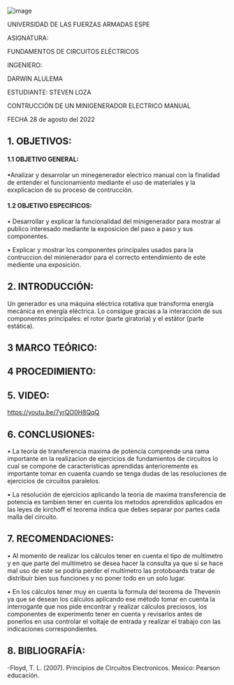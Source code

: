 ![image](https://user-images.githubusercontent.com/105320981/169589146-23574580-d5de-43cb-825d-f510a2e4c035.png)

UNIVERSIDAD DE LAS FUERZAS ARMADAS
ESPE


ASIGNATURA:

FUNDAMENTOS DE CIRCUITOS ELÉCTRICOS

INGENIERO:

 DARWIN ALULEMA

ESTUDIANTE: STEVEN LOZA

CONTRUCCIÓN DE UN MINIGENERADOR ELECTRICO MANUAL 

FECHA
28 de agosto del 2022

## 1. OBJETIVOS:

#### 1.1 OBJETIVO GENERAL:
•Analizar y desarrolar un minegenerador electrico manual con la finalidad de entender el funcionamiento mediante el uso de materiales y la exxplicacion de su proceso de contrucción.
#### 1.2 OBJETIVO ESPECIFICOS:

•	Desarrollar y explicar la funcionalidad del minigenerador para mostrar al publico interesado mediante la exposicion del paso a paso y sus componentes.

•	Explicar y mostrar los componentes principales usados para la contruccion del minienerador para el correcto entendimiento de este mediente una exposición.

## 2. INTRODUCCIÓN:

Un generador es una máquina eléctrica rotativa que transforma energía mecánica en energía eléctrica. Lo consigue gracias a la interacción de sus componentes principales: el rotor (parte giratoria) y el estátor (parte estática).

## 3 MARCO TEÓRICO:
  

## 4 PROCEDIMIENTO:

## 5. VIDEO:

https://youtu.be/7yrQO0H8QqQ

## 6. CONCLUSIONES:

•	La teoria de transferencia maxima de potencia comprende una rama importante en la realizacion de ejercicios de fundamientos de circuitos lo cual se compone de caracteristicas aprendidas anterioremente es importante tomar en cuaenta cuando se tenga dudas de las resoluciones de ejercicios de circuitos paralelos.

•	La resolución de ejercicios aplicando la teoria de maxima transferencia de potencia es tambien tener en cuenta los metodos aprendidos aplicados en las leyes de kirchoff el teorema indica que debes separar por partes cada malla del circuito.

## 7. RECOMENDACIONES:

• Al momento de realizar los cálculos tener en cuenta el tipo de multímetro y en que parte del multímetro se desea hacer la consulta ya que si se hace mal uso de este se podría perder el multímetro las protoboards tratar de distribuir bien sus funciones y no poner todo en un solo lugar.

• En los cálculos tener muy en cuenta la formula del teorema de Thevenin ya que se desean los cálculos aplicando ese método tomar en cuenta la interrogante que nos pide encontrar y realizar cálculos preciosos, los componentes de experimento tener en cuenta y revisarlos antes de ponerlos en usa controlar el voltaje de entrada y realizar el trabajo con las indicaciones correspondientes.

## 8. BIBLIOGRAFÍA:

-Floyd, T. L. (2007). Principios de Circuitos Electronicos. Mexico: Pearson educación.
